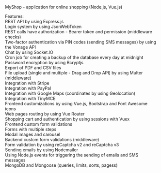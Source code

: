 MyShop - application for online shopping (Node.js, Vue.js)

Features:  
REST API by using Express.js  
Login system by using JsonWebToken  
REST calls have authorization - Bearer token and permission (middleware checks)  
Two-factor authentication via PIN codes (sending SMS messages) by using the Vonage API  
Chat by using Socket.IO  
Cron job for creating a backup of the database every day at midnight  
Password encryption by using Bcryptjs  
Export of PDF and CSV files  
File upload (single and multiple - Drag and Drop API) by using Multer (middleware)  
Integration with Stripe  
Integration with PayPal  
Integration with Google Maps (coordinates by using Geolocation)  
Integration with TinyMCE  
Frontend customizations by using Vue.js, Bootstrap and Font Awesome icons  
Web pages routing by using Vue Router  
Shopping cart and authentication by using sessions with Vuex  
Frontend custom form validations  
Forms with multiple steps  
Modal images and carousel   
Backend custom form validations (middleware)  
Form validation by using reCaptcha v2 and reCaptcha v3  
Sending emails by using Nodemailer  
Using Node.js events for triggering the sending of emails and SMS messages  
MongoDB and Mongoose (queries, limits, sorts, pagess)